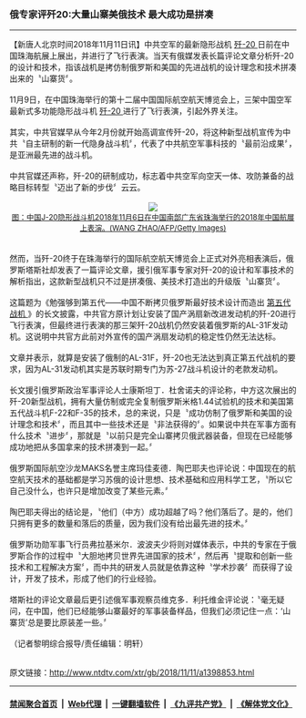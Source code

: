 ### 俄专家评歼20:大量山寨美俄技术 最大成功是拼凑
------------------------

<div class="wysiwyg">
 【新唐人北京时间2018年11月11日讯】中共空军的最新隐形战机
 <a href="http://www.ntdtv.com/xtr/gb/articlelistbytag_歼-20.html" target="_blank">
  歼-20
 </a>
 日前在中国珠海航展上展出，并进行了飞行表演。当天有俄媒发表长篇评论文章分析歼-20的设计和技术，指该战机是拷仿制俄罗斯和美国的先进战机的设计理念和技术拼凑出来的〝山寨货〞。
 <br/>
 <br/>
 11月9日，在中国珠海举行的第十二届中国国际航空航天博览会上，三架中国空军最新式多功能隐形战斗机
 <a href="http://www.ntdtv.com/xtr/gb/articlelistbytag_歼-20.html" target="_blank">
  歼-20
 </a>
 进行了飞行表演，引起外界关注。
 <br/>
 <br/>
 其实，中共官媒早从今年2月份就开始高调宣传歼-20，将这种新型战机宣传为中共〝自主研制的新一代隐身战斗机〞，代表了中共航空军事科技的〝最前沿成果〞，是亚洲最先进的战斗机。
 <br/>
 <br/>
 中共官媒还声称，歼-20的研制成功，标志着中共空军向空天一体、攻防兼备的战略目标转型〝迈出了新的步伐〞云云。
 <br/>
 <center>
  <br/>
  <a href="http://imgs.ntdtv.com/pic/2018/11-11/p9120641a813246677.jpg" target="_blank">
   <img border="0" src="http://imgs.ntdtv.com/pic/2018/11-11/p9120641a813246677-ss.jpg"/>
   <br/>
   <font size="-1">
    图：中国J-20隐形战斗机2018年11月6日在中国南部广东省珠海举行的2018年中国航展上表演。(WANG ZHAO/AFP/Getty Images)
   </font>
  </a>
  <br/>
 </center>
 <br/>
 <br/>
 然而，当歼-20终于在珠海举行的国际航空航天博览会上正式对外亮相表演后，俄罗斯塔斯社却发表了一篇评论文章，援引俄军事专家对歼-20的设计和军事技术的解析指出，这款新型战机只不过是拼凑俄、美技术打造出的升级版〝山寨货〞。
 <br/>
 <br/>
 这篇题为《勉强够到第五代——中国不断拷贝俄罗斯最好技术设计而造出
 <a href="http://www.ntdtv.com/xtr/gb/articlelistbytag_第五代战机.html" target="_blank">
  第五代战机
 </a>
 》的长文披露，中共官方原计划让安装了国产涡扇新改进发动机的歼-20进行飞行表演，但最终进行表演的那三架歼-20战机仍然安装着俄罗斯的AL-31F发动机。这说明中共官方此前对外宣传的国产涡扇发动机的稳定性仍然无法达标。
 <br/>
 <br/>
 文章并表示，就算是安装了俄制的AL-31F，歼-20也无法达到真正第五代战机的要求，因为AL-31发动机其实是苏联时期专门为苏-27战斗机设计的老款发动机。
 <br/>
 <br/>
 长文援引俄罗斯政治军事评论人士康斯坦丁．杜舍诺夫的评论称，中方这次展出的歼-20新型战机，拥有大量仿制或完全复制俄罗斯米格1.44试验机的技术和美国第五代战斗机F-22和F-35的技术，总的来说，只是〝成功仿制了俄罗斯和美国的设计理念和技术〞，而且其中一些技术还是〝非法获得的〞。如果说中共在军事方面有什么技术〝进步〞，那就是〝以前只是完全山寨拷贝俄武器装备，但现在已经能够成功地把从多国拿来的技术拼凑到一起。〞
 <br/>
 <br/>
 俄罗斯国际航空沙龙MAKS名誉主席玛佳麦德．陶巴耶夫也评论说：中国现在的航空航天技术的基础都是学习苏俄的设计思想、技术基础和应用科学工艺，〝所以它自己没什么，也许只是增加改变了某些元素。〞
 <br/>
 <br/>
 陶巴耶夫得出的结论是，〝他们（中方）成功超越了吗？他们落后了。是的，他们只拥有更多的数量和落后的质量，因为我们没有给出最先进的技术。〞
 <br/>
 <br/>
 俄罗斯功勋军事飞行员弗拉基米尔．波波夫少将则对媒体表示，中共的专家在于俄罗斯合作的过程中〝大胆地拷贝世界先进国家的技术〞，然后再〝提取和创新一些技术和工程解决方案〞，而中共的研发人员就是依靠这种〝学术抄袭〞而获得了设计，开发了技术，形成了他们的行业经验。
 <br/>
 <br/>
 塔斯社的评论文章最后更引述俄军事观察员维克多．利托维金评论说：〝毫无疑问，在中国，他们已经能够山寨最好的军事装备样品，但我们必须记住一点：‘山寨货’总是要比原装差一些。〞
 <br/>
 <br/>
 （记者黎明综合报导/责任编辑：明轩）
</div>

<br/>原文链接：http://www.ntdtv.com/xtr/gb/2018/11/11/a1398853.html


------------------------
#### [禁闻聚合首页](https://github.com/gfw-breaker/banned-news/blob/master/README.md) &nbsp;|&nbsp; [Web代理](https://github.com/gfw-breaker/open-proxy/blob/master/README.md) &nbsp;|&nbsp; [一键翻墙软件](https://github.com/gfw-breaker/nogfw/blob/master/README.md) &nbsp;|&nbsp; [《九评共产党》](https://github.com/gfw-breaker/9ping.md/blob/master/README.md#九评之一评共产党是什么) &nbsp;|&nbsp; [《解体党文化》](https://github.com/gfw-breaker/jtdwh.md/blob/master/README.md#绪论)